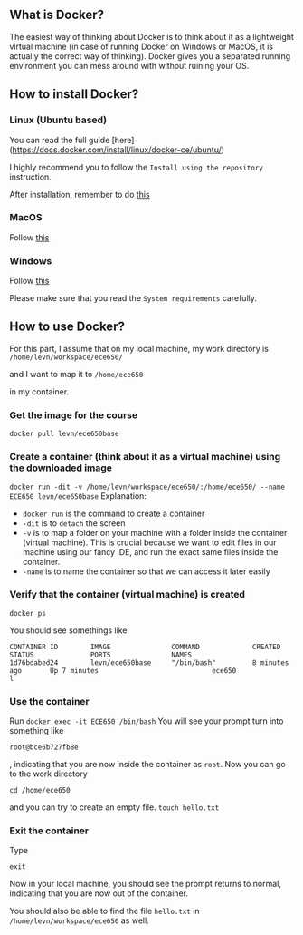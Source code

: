 ## What is Docker?
The easiest way of thinking about Docker is to think about it as a lightweight virtual machine 
(in case of running Docker on Windows or MacOS, it is actually the correct way of thinking). Docker gives you a separated running environment you can mess around with without ruining your OS.
## How to install Docker?
### Linux (Ubuntu based)
You can read the full guide [here] (https://docs.docker.com/install/linux/docker-ce/ubuntu/)

I highly recommend you to follow the `Install using the repository` instruction.

After installation, remember to do [this](https://docs.docker.com/install/linux/linux-postinstall/)
### MacOS
Follow [this](https://docs.docker.com/docker-for-mac/install/)
### Windows
Follow [this](https://docs.docker.com/docker-for-windows/install/)

Please make sure that you read the `System requirements` carefully.
## How to use Docker?
For this part, I assume that on my local machine, my work directory is 
`
/home/levn/workspace/ece650/
`

and I want to map it to 
`
/home/ece650
`

in my container.
### Get the image for the course

`docker pull levn/ece650base`

### Create a container (think about it as a virtual machine) using the downloaded image

`docker run -dit -v /home/levn/workspace/ece650/:/home/ece650/ --name ECE650 levn/ece650base`
Explanation:
* `docker run` is the command to create a container
* `-dit` is to `detach` the screen
* `-v` is to map a folder on your machine with a folder inside the container (virtual machine). This is crucial because we want to edit files in our machine using our fancy IDE, and run the exact same files inside the container.
* `-name` is to name the container so that we can access it later easily

### Verify that the container (virtual machine) is created

`docker ps`

You should see somethings like

```
CONTAINER ID        IMAGE               COMMAND             CREATED             STATUS              PORTS               NAMES
1d76bdabed24        levn/ece650base     "/bin/bash"         8 minutes ago       Up 7 minutes                            ece650
l
```
### Use the container
Run
`
docker exec -it ECE650 /bin/bash
`
You will see your prompt turn into something like 

`root@bce6b727fb8e`

, indicating that you are now inside the container as `root`.
Now you can go to the work directory

`
cd /home/ece650
`

and you can try to create an empty file.
`
touch hello.txt
`
### Exit the container
Type

`
exit
`

Now in your local machine, you should see the prompt returns to normal, indicating that you are now out of the container. 

You should also be able to find the file `hello.txt` in `/home/levn/workspace/ece650` as well.
